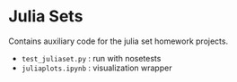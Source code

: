 # Julia Sets

Contains auxiliary code for the julia set homework projects.

 - `test_juliaset.py` : run with nosetests
 - `juliaplots.ipynb` : visualization wrapper
